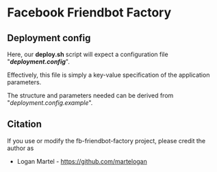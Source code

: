 # Facebook Friendbot Factory

## Deployment config

Here, our **deploy.sh** script will expect a configuration file "**_deployment.config_**".

Effectively, this file is simply a key-value specification of the application parameters.

The structure and parameters needed can be derived from "_deployment.config.example_". 
 
## Citation

If you use or modify the fb-friendbot-factory project, please credit the author as

* Logan Martel - https://github.com/martelogan
